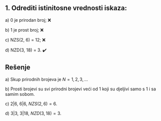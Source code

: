 ## 1. Odrediti istinitosne vrednosti iskaza:

a) 0 je prirodan broj; :x:

b) 1 je prost broj; :x:

c) NZS(2, 6) = 12;  :x:

d) NZD(3, 18) = 3. :heavy_check_mark:

## Rešenje

a) Skup prirodnih brojeva je $N=1,2,3,\dots$

b) Prosti brojevi su svi prirodni brojevi veći od 1 koji su djeljivi samo s 1 i sa samim sobom.

c) $2|6$, $6|6$, $NZS(2, 6) = 6$.

d) $3|3$, $3|18$, $NZD(3, 18) = 3$.



